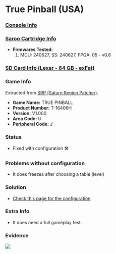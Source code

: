 # True Pinball (USA)

### [Console Info](../../../../../Info/Consoles/VA13/README.md)

### [Saroo Cartridge Info](../../../../../Info/Cartridges/RetroGameParadiseStore/1.32F/README.md)

- <b>Firmwares Tested:</b>
  1. MCU: 240627, SS: 240627, FPGA: 05 - v0.6

### [SD Card Info (Lexar - 64 GB - exFat)](../../../../../Info/SdCards/Lexar/64GB/exfat/README.md)

### Game Info

Extracted from [SRP (Saturn Region Patcher)](https://segaxtreme.net/resources/saturn-region-patcher.81/download).

- <b>Game Name:</b> TRUE PINBALL
- <b>Product Number:</b> T-16406H
- <b>Version:</b> V1.000
- <b>Area Code:</b> U
- <b>Peripheral Code:</b> J

### Status

- Fixed with configuration :hammer_and_wrench:

### Problems without configuration

- It does freezes after choosing a table (level)

### Solution

- [Check this page for the configuration](https://github.com/williamdsw/saroo-configuration-list/blob/master/Regions/Retails/USA/T-16406H/README.md).

### Extra Info

- It does need a full gameplay test.

### Evidence

[![](https://img.youtube.com/vi/tJp4uUS_0kM/0.jpg)](https://www.youtube.com/watch?v=tJp4uUS_0kM)
